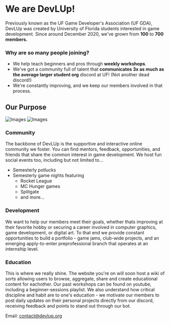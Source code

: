 # We are DevLUp!
Previously known as the UF Game Developer's Association (UF GDA), DevLUp was created by University of Florida students interested in game development. Since around December 2020, we've grown from **100** to **700 members.**

### Why are so many people joining?
  * We help teach beginners and pros through **weekly workshops**.
  * We've got a community full of talent that **communicates 3x as much as the average larger student org** discord at UF! (Not another dead discord!)
  * We're constantly improving, and we keep our members involved in that process.

## Our Purpose
![Images](https://media.discordapp.net/attachments/922216869312729088/1005218402710863993/unknown.png?width=600&height=450) ![Images](https://media.discordapp.net/attachments/922216869312729088/1005216946809217165/unknown.png?width=341&height=455)
### Community


The backbone of DevLUp is the supportive and interactive online community we foster. You can find mentors, feedback, opportunities, and friends that share the common interest in game development. We host fun social events too, including but not limited to...
* Semesterly potlucks
* Semesterly game nights featuring
  * Rocket League
  * MC Hunger games
  * Splitgate
  * and more... 

### Development


We want to help our members meet their goals, whether thats improving at their favorite hobby or securing a career involved in computer graphics, game development, or digital art. To that end we provide constant opportunities to build a portfolio - game jams, club-wide projects, and an emerging apply-to-enter preprofessional branch that operates at an internship level.

### Education
This is where we really shine. The website you're on will soon host a wiki of sorts allowing users to browse, aggregate, share and create educational content for eachother. Our past workshops can be found on youtube, including a beginner-sessions playlist. We also understand how critical discipline and habit are to one's education - we motivate our members to post daily updates on their personal projects directly from our discord, receiving feedback and points to stand out through our bot. 

[//]: ## (Behind The Scenes, information on the org's story as well as just putting the credits section here.)

Email: contact@devlup.org
